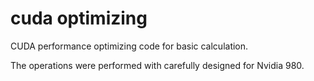 # cuda optimizing

CUDA performance optimizing code for basic calculation.

The operations were performed with carefully designed for Nvidia 980.
 
